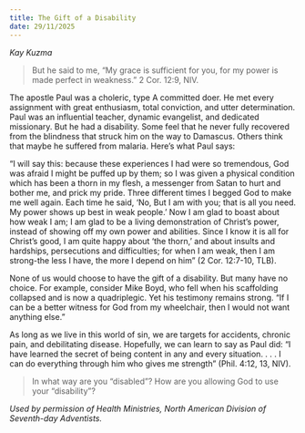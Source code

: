 ```yaml
---
title: The Gift of a Disability
date: 29/11/2025
---
```


_Kay Kuzma_

> <p></p>
> But he said to me, “My grace is sufficient for you, for my power is made perfect in weakness.” 2 Cor. 12:9, NIV.

The apostle Paul was a choleric, type A committed doer. He met every assignment with great enthusiasm, total conviction, and utter determination. Paul was an influential teacher, dynamic evangelist, and dedicated missionary. But he had a disability. Some feel that he never fully recovered from the blindness that struck him on the way to Damascus. Others think that maybe he suffered from malaria. Here’s what Paul says:

“I will say this: because these experiences I had were so tremendous, God was afraid I might be puffed up by them; so I was given a physical condition which has been a thorn in my flesh, a messenger from Satan to hurt and bother me, and prick my pride. Three different times I begged God to make me well again. Each time he said, ‘No, But I am with you; that is all you need. My power shows up best in weak people.’ Now I am glad to boast about how weak I am; I am glad to be a living demonstration of Christ’s power, instead of showing off my own power and abilities. Since I know it is all for Christ’s good, I am quite happy about ‘the thorn,’ and about insults and hardships, persecutions and difficulties; for when I am weak, then I am strong-the less I have, the more I depend on him” (2 Cor. 12:7-10, TLB).

None of us would choose to have the gift of a disability. But many have no choice. For example, consider Mike Boyd, who fell when his scaffolding collapsed and is now a quadriplegic. Yet his testimony remains strong. “If I can be a better witness for God from my wheelchair, then I would not want anything else.”

As long as we live in this world of sin, we are targets for accidents, chronic pain, and debilitating disease. Hopefully, we can learn to say as Paul did: “I have learned the secret of being content in any and every situation. . . . I can do everything through him who gives me strength” (Phil. 4:12, 13, NIV).

> <callout></callout>
> In what way are you “disabled”? How are you allowing God to use your “disability”?

_Used by permission of Health Ministries, North American Division of Seventh-day Adventists._